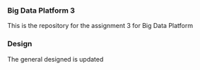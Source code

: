 ### Big Data Platform 3

This is the repository for the assignment 3 for Big Data Platform

### Design

The general designed is updated